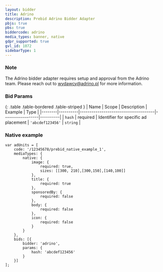 ```yaml
---
layout: bidder
title: Adrino
description: Prebid Adrino Bidder Adapter
pbjs: true
pbs: true
biddercode: adrino
media_types: banner, native
gdpr_supported: true
gvl_id: 1072
sidebarType: 1
---
```


### Note

The Adrino bidder adapter requires setup and approval from the Adrino team. Please reach out to [wydawcy@adrino.pl](mailto:wydawcy@adrino.pl) for more information.

### Bid Params

{: .table .table-bordered .table-striped }
| Name   | Scope    | Description                          | Example          | Type     |
|--------|----------|--------------------------------------|------------------|----------|
| `hash` | required | Identifier for specific ad placement | `'abcdef123456'` | `string` |

### Native example

```
var adUnits = [
    code: '/12345678/prebid_native_example_1',
    mediaTypes: {
        native: {
            image: {
                required: true,
                sizes: [[300, 210],[300,150],[140,100]]
            },
            title: {
                required: true
            },
            sponsoredBy: {
                required: false
            },
            body: {
                required: false
            },
            icon: {
                required: false
            }
        }
    },
    bids: [{
        bidder: 'adrino',
        params: {
            hash: 'abcdef123456'
        }
    }]
];
```
